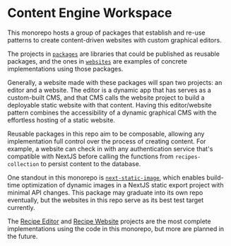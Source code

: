 # Content Engine Workspace

This monorepo hosts a group of packages that establish and re-use patterns to create content-driven websites with custom graphical editors.

The projects in [`packages`](packages) are libraries that could be published as reusable packages, and the ones in [`websites`](websites) are examples of concrete implementations using those packages.

Generally, a website made with these packages will span two projects: an editor and a website. The editor is a dynamic app that has serves as a custom-built CMS, and that CMS calls the website project to build a deployable static website with that content. Having this editor/website pattern combines the accessibility of a dynamic graphical CMS with the effortless hosting of a static website.

Reusable packages in this repo aim to be composable, allowing any implementation full control over the process of creating content. For example, a website can check in with any authentication service that's compatible with NextJS before calling the functions from `recipes-collection` to persist content to the database.

One standout in this monorepo is [`next-static-image`](packages/next-static-image), which enables build-time optimization of dynamic images in a NextJS static export project with minimal API changes. This package may graduate into its own repo eventually, but the websites in this repo serve as its best test target currently.

The [Recipe Editor](websites/recipe-editor) and [Recipe Website](websites/recipe-website) projects are the most complete implementations using the code in this monorepo, but more are planned in the future.
